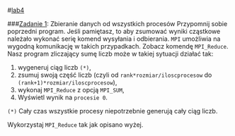 #[lab4](https://github.com/mmotel/zjp-labs/tree/master/lab4/zad1)

###[Zadanie 1](https://github.com/mmotel/zjp-labs/tree/master/lab4/zad1): Zbieranie danych od wszystkich procesów
Przypomnij sobie poprzedni program. Jeśli pamiętasz, to aby zsumować wyniki cząstkowe należało wykonać serię komend wysyłania i odbierania. `MPI` umożliwia na wygodną komunikację w takich przypadkach. Zobacz komendę `MPI_Reduce`. Nasz program zliczający sumę liczb może w takiej sytuacji działać tak:

 1. wygeneruj ciąg liczb `(*)`,
 2. zsumuj swoją część liczb (czyli od `rank*rozmiar/iloscprocesow` do `(rank+1)*rozmiar/iloscprocesow`),
 3. wykonaj `MPI_Reduce` z opcją `MPI_SUM`,
 4. Wyświetl wynik na `procesie 0`.

`(*)` Cały czas wszystkie procesy niepotrzebnie generują cały ciąg liczb.

Wykorzystaj `MPI_Reduce` tak jak opisano wyżej.
